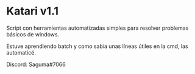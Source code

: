 # Katari v1.1
Script con herramientas automatizadas simples para resolver problemas básicos de windows.

Estuve aprendiendo batch y como sabía unas líneas útiles en la cmd, las automaticé.

Discord: Saguma#7066
